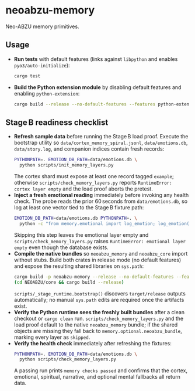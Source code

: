 # neoabzu-memory

Neo-ABZU memory primitives.

## Usage

- **Run tests** with default features (links against `libpython` and enables `pyo3/auto-initialize`):
  ```bash
  cargo test
  ```
- **Build the Python extension module** by disabling default features and enabling `python-extension`:
  ```bash
  cargo build --release --no-default-features --features python-extension
  ```

## Stage B readiness checklist

- **Refresh sample data** before running the Stage B load proof. Execute the bootstrap utility so `data/cortex_memory_spiral.jsonl`, `data/emotions.db`, `data/story.log`, and companion indices contain fresh records:
  ```bash
  PYTHONPATH=. EMOTION_DB_PATH=data/emotions.db \
    python scripts/init_memory_layers.py
  ```
  The cortex shard must expose at least one record tagged `example`; otherwise `scripts/check_memory_layers.py` reports `RuntimeError: cortex layer empty` and the load proof aborts the pretest.
- **Inject a fresh emotional reading** immediately before invoking any health check. The probe reads the prior 60 seconds from `data/emotions.db`, so log at least one vector tied to the Stage B fixture path:
  ```bash
  EMOTION_DB_PATH=data/emotions.db PYTHONPATH=. \
    python -c "from memory.emotional import log_emotion; log_emotion([0.42])"
  ```
  Skipping this step leaves the emotional layer empty and `scripts/check_memory_layers.py` raises `RuntimeError: emotional layer empty` even though the database exists.
- **Compile the native bundles** so `neoabzu_memory` and `neoabzu_core` import without stubs. Build both crates in release mode (no default features) and expose the resulting shared libraries on `sys.path`:
  ```bash
  cargo build -p neoabzu-memory --release --no-default-features --features python-extension --lib
  (cd NEOABZU/core && cargo build --release)
  ```
  `scripts/_stage_runtime.bootstrap()` discovers `target/release` outputs automatically; no manual `sys.path` edits are required once the artifacts exist.
- **Verify the Python runtime sees the freshly built bundles** after a clean checkout or `cargo clean` run. `scripts/check_memory_layers.py` and the load proof default to the native `neoabzu_memory` bundle; if the shared objects are missing they fall back to `memory.optional.neoabzu_bundle`, marking every layer as `skipped`.
- **Verify the health check** immediately after refreshing the fixtures:
  ```bash
  PYTHONPATH=. EMOTION_DB_PATH=data/emotions.db \
    python scripts/check_memory_layers.py
  ```
  A passing run prints `memory checks passed` and confirms that the cortex, emotional, spiritual, narrative, and optional mental fallbacks all return data.

